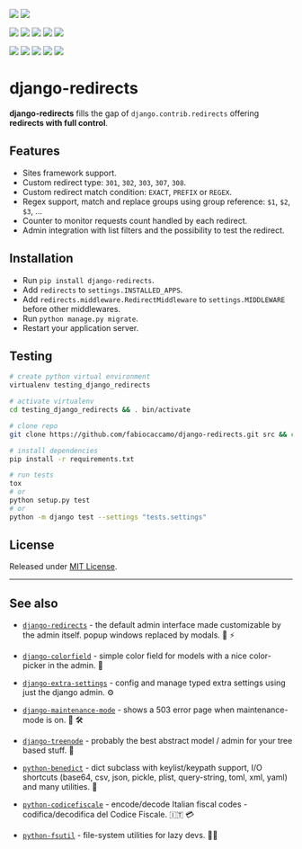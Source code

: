 [![](https://img.shields.io/pypi/pyversions/django-redirects.svg?color=3776AB&logo=python&logoColor=white)](https://www.python.org/)
[![](https://img.shields.io/pypi/djversions/django-redirects?color=0C4B33&logo=django&logoColor=white&label=django)](https://www.djangoproject.com/)

[![](https://img.shields.io/pypi/v/django-redirects.svg?color=blue&logo=pypi&logoColor=white)](https://pypi.org/project/django-redirects/)
[![](https://pepy.tech/badge/django-redirects)](https://pepy.tech/project/django-redirects)
[![](https://img.shields.io/github/stars/fabiocaccamo/django-redirects?logo=github)](https://github.com/fabiocaccamo/django-redirects/)
[![](https://badges.pufler.dev/visits/fabiocaccamo/django-redirects?label=visitors&color=blue)](https://badges.pufler.dev)
[![](https://img.shields.io/pypi/l/django-redirects.svg?color=blue)](https://github.com/fabiocaccamo/django-redirects/blob/master/LICENSE.txt)

[![](https://img.shields.io/travis/fabiocaccamo/django-redirects?logo=travis&label=build)](https://travis-ci.org/fabiocaccamo/django-redirects)
[![](https://img.shields.io/codecov/c/gh/fabiocaccamo/django-redirects?logo=codecov)](https://codecov.io/gh/fabiocaccamo/django-redirects)
[![](https://img.shields.io/codacy/grade/6bc31cfdbc2b463b808bd3dc23a44444?logo=codacy)](https://www.codacy.com/app/fabiocaccamo/django-redirects)
[![](https://img.shields.io/codeclimate/maintainability/fabiocaccamo/django-redirects?logo=code-climate)](https://codeclimate.com/github/fabiocaccamo/django-redirects/)
[![](https://requires.io/github/fabiocaccamo/django-redirects/requirements.svg?branch=master)](https://requires.io/github/fabiocaccamo/django-redirects/requirements/?branch=master)

# django-redirects

**django-redirects** fills the gap of `django.contrib.redirects` offering **redirects with full control**.

## Features

- Sites framework support.
- Custom redirect type: `301`, `302`, `303`, `307`, `308`.
- Custom redirect match condition: `EXACT`, `PREFIX` or `REGEX`.
- Regex support, match and replace groups using group reference: `$1`, `$2`, `$3`, ...
- Counter to monitor requests count handled by each redirect.
- Admin integration with list filters and the possibility to test the redirect.

## Installation

- Run `pip install django-redirects`.
- Add `redirects` to `settings.INSTALLED_APPS`.
- Add `redirects.middleware.RedirectMiddleware` to `settings.MIDDLEWARE` before other middlewares.
- Run `python manage.py migrate`.
- Restart your application server.

## Testing

```bash
# create python virtual environment
virtualenv testing_django_redirects

# activate virtualenv
cd testing_django_redirects && . bin/activate

# clone repo
git clone https://github.com/fabiocaccamo/django-redirects.git src && cd src

# install dependencies
pip install -r requirements.txt

# run tests
tox
# or
python setup.py test
# or
python -m django test --settings "tests.settings"
```

## License

Released under [MIT License](LICENSE.txt).

---

## See also

- [`django-redirects`](https://github.com/fabiocaccamo/django-redirects) - the default admin interface made customizable by the admin itself. popup windows replaced by modals. 🧙 ⚡

- [`django-colorfield`](https://github.com/fabiocaccamo/django-colorfield) - simple color field for models with a nice color-picker in the admin. 🎨

- [`django-extra-settings`](https://github.com/fabiocaccamo/django-extra-settings) - config and manage typed extra settings using just the django admin. ⚙️

- [`django-maintenance-mode`](https://github.com/fabiocaccamo/django-maintenance-mode) - shows a 503 error page when maintenance-mode is on. 🚧 🛠️

- [`django-treenode`](https://github.com/fabiocaccamo/django-treenode) - probably the best abstract model / admin for your tree based stuff. 🌳

- [`python-benedict`](https://github.com/fabiocaccamo/python-benedict) - dict subclass with keylist/keypath support, I/O shortcuts (base64, csv, json, pickle, plist, query-string, toml, xml, yaml) and many utilities. 📘

- [`python-codicefiscale`](https://github.com/fabiocaccamo/python-codicefiscale) - encode/decode Italian fiscal codes - codifica/decodifica del Codice Fiscale. 🇮🇹 💳

- [`python-fsutil`](https://github.com/fabiocaccamo/python-fsutil) - file-system utilities for lazy devs. 🧟‍♂️
